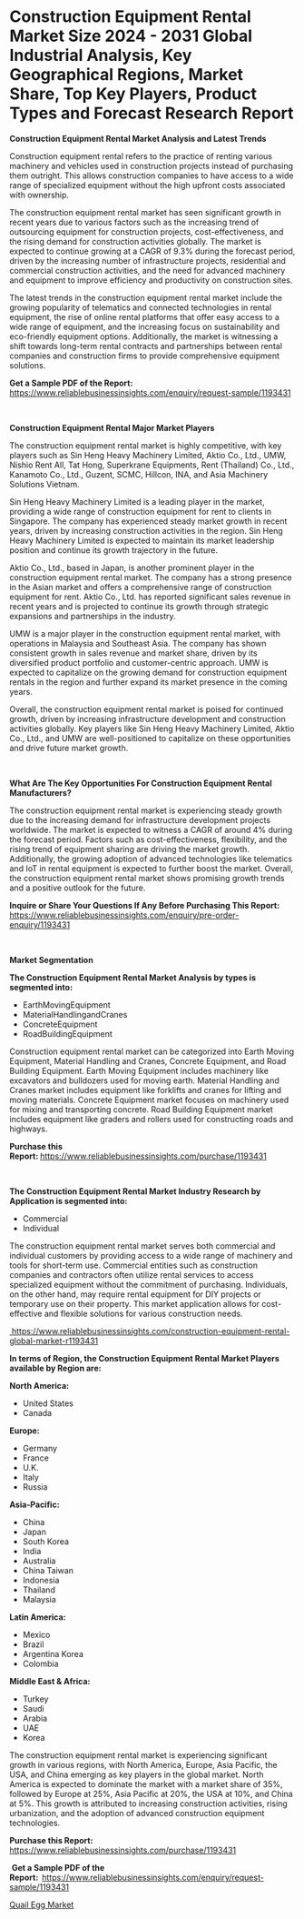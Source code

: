 <p><h1>Construction Equipment Rental Market Size 2024 - 2031 Global Industrial Analysis, Key Geographical Regions, Market Share, Top Key Players, Product Types and Forecast Research Report</h1></p><p><strong>Construction Equipment Rental Market Analysis and Latest Trends</strong></p>
<p><p>Construction equipment rental refers to the practice of renting various machinery and vehicles used in construction projects instead of purchasing them outright. This allows construction companies to have access to a wide range of specialized equipment without the high upfront costs associated with ownership.</p><p>The construction equipment rental market has seen significant growth in recent years due to various factors such as the increasing trend of outsourcing equipment for construction projects, cost-effectiveness, and the rising demand for construction activities globally. The market is expected to continue growing at a CAGR of 9.3% during the forecast period, driven by the increasing number of infrastructure projects, residential and commercial construction activities, and the need for advanced machinery and equipment to improve efficiency and productivity on construction sites.</p><p>The latest trends in the construction equipment rental market include the growing popularity of telematics and connected technologies in rental equipment, the rise of online rental platforms that offer easy access to a wide range of equipment, and the increasing focus on sustainability and eco-friendly equipment options. Additionally, the market is witnessing a shift towards long-term rental contracts and partnerships between rental companies and construction firms to provide comprehensive equipment solutions.</p></p>
<p><strong>Get a Sample PDF of the Report:&nbsp;</strong> <a href="https://www.reliablebusinessinsights.com/enquiry/request-sample/1193431">https://www.reliablebusinessinsights.com/enquiry/request-sample/1193431</a></p>
<p>&nbsp;</p>
<p><strong>Construction Equipment Rental Major Market Players</strong></p>
<p><p>The construction equipment rental market is highly competitive, with key players such as Sin Heng Heavy Machinery Limited, Aktio Co., Ltd., UMW, Nishio Rent All, Tat Hong, Superkrane Equipments, Rent (Thailand) Co., Ltd., Kanamoto Co., Ltd., Guzent, SCMC, Hillcon, INA, and Asia Machinery Solutions Vietnam.</p><p>Sin Heng Heavy Machinery Limited is a leading player in the market, providing a wide range of construction equipment for rent to clients in Singapore. The company has experienced steady market growth in recent years, driven by increasing construction activities in the region. Sin Heng Heavy Machinery Limited is expected to maintain its market leadership position and continue its growth trajectory in the future.</p><p>Aktio Co., Ltd., based in Japan, is another prominent player in the construction equipment rental market. The company has a strong presence in the Asian market and offers a comprehensive range of construction equipment for rent. Aktio Co., Ltd. has reported significant sales revenue in recent years and is projected to continue its growth through strategic expansions and partnerships in the industry.</p><p>UMW is a major player in the construction equipment rental market, with operations in Malaysia and Southeast Asia. The company has shown consistent growth in sales revenue and market share, driven by its diversified product portfolio and customer-centric approach. UMW is expected to capitalize on the growing demand for construction equipment rentals in the region and further expand its market presence in the coming years.</p><p>Overall, the construction equipment rental market is poised for continued growth, driven by increasing infrastructure development and construction activities globally. Key players like Sin Heng Heavy Machinery Limited, Aktio Co., Ltd., and UMW are well-positioned to capitalize on these opportunities and drive future market growth.</p></p>
<p>&nbsp;</p>
<p><strong>What Are The Key Opportunities For Construction Equipment Rental Manufacturers?</strong></p>
<p><p>The construction equipment rental market is experiencing steady growth due to the increasing demand for infrastructure development projects worldwide. The market is expected to witness a CAGR of around 4% during the forecast period. Factors such as cost-effectiveness, flexibility, and the rising trend of equipment sharing are driving the market growth. Additionally, the growing adoption of advanced technologies like telematics and IoT in rental equipment is expected to further boost the market. Overall, the construction equipment rental market shows promising growth trends and a positive outlook for the future.</p></p>
<p><strong>Inquire or Share Your Questions If Any Before Purchasing This Report:</strong> <a href="https://www.reliablebusinessinsights.com/enquiry/pre-order-enquiry/1193431">https://www.reliablebusinessinsights.com/enquiry/pre-order-enquiry/1193431</a></p>
<p>&nbsp;</p>
<p><strong>Market Segmentation</strong></p>
<p><strong>The Construction Equipment Rental Market Analysis by types is segmented into:</strong></p>
<p><ul><li>EarthMovingEquipment</li><li>MaterialHandlingandCranes</li><li>ConcreteEquipment</li><li>RoadBuildingEquipment</li></ul></p>
<p><p>Construction equipment rental market can be categorized into Earth Moving Equipment, Material Handling and Cranes, Concrete Equipment, and Road Building Equipment. Earth Moving Equipment includes machinery like excavators and bulldozers used for moving earth. Material Handling and Cranes market includes equipment like forklifts and cranes for lifting and moving materials. Concrete Equipment market focuses on machinery used for mixing and transporting concrete. Road Building Equipment market includes equipment like graders and rollers used for constructing roads and highways.</p></p>
<p><strong>Purchase this Report:&nbsp;</strong><a href="https://www.reliablebusinessinsights.com/purchase/1193431">https://www.reliablebusinessinsights.com/purchase/1193431</a></p>
<p>&nbsp;</p>
<p><strong>The Construction Equipment Rental Market Industry Research by Application is segmented into:</strong></p>
<p><ul><li>Commercial</li><li>Individual</li></ul></p>
<p><p>The construction equipment rental market serves both commercial and individual customers by providing access to a wide range of machinery and tools for short-term use. Commercial entities such as construction companies and contractors often utilize rental services to access specialized equipment without the commitment of purchasing. Individuals, on the other hand, may require rental equipment for DIY projects or temporary use on their property. This market application allows for cost-effective and flexible solutions for various construction needs.</p></p>
<p><a href="https://www.reliablebusinessinsights.com/construction-equipment-rental-global-market-r1193431">&nbsp;https://www.reliablebusinessinsights.com/construction-equipment-rental-global-market-r1193431</a></p>
<p><strong>In terms of Region, the Construction Equipment Rental Market Players available by Region are:</strong></p>
<p>
    <p> <strong> North America: </strong>
        <ul>
            <li>United States</li>
            <li>Canada</li>
        </ul>
        </p> 
    <p> <strong> Europe: </strong>
        <ul>
            <li>Germany</li>
            <li>France</li>
            <li>U.K.</li>
            <li>Italy</li>
            <li>Russia</li>
        </ul>
        </p> 
    <p> <strong> Asia-Pacific: </strong>
        <ul>
            <li>China</li>
            <li>Japan</li>
            <li>South Korea</li>
            <li>India</li>
            <li>Australia</li>
            <li>China Taiwan</li>
            <li>Indonesia</li>
            <li>Thailand</li>
            <li>Malaysia</li>
        </ul>
        </p> 
    <p> <strong> Latin America: </strong>
        <ul>
            <li>Mexico</li>
            <li>Brazil</li>
            <li>Argentina Korea</li>
            <li>Colombia</li>
        </ul>
        </p> 
    <p> <strong> Middle East & Africa: </strong>
        <ul>
            <li>Turkey</li>
            <li>Saudi</li>
            <li>Arabia</li>
            <li>UAE</li>
            <li>Korea</li>
        </ul>
    </p>
    </p>
<p><p>The construction equipment rental market is experiencing significant growth in various regions, with North America, Europe, Asia Pacific, the USA, and China emerging as key players in the global market. North America is expected to dominate the market with a market share of 35%, followed by Europe at 25%, Asia Pacific at 20%, the USA at 10%, and China at 5%. This growth is attributed to increasing construction activities, rising urbanization, and the adoption of advanced construction equipment technologies.</p></p>
<p><strong>Purchase this Report: </strong><a href="https://www.reliablebusinessinsights.com/purchase/1193431">https://www.reliablebusinessinsights.com/purchase/1193431</a></p>
<p>&nbsp;<strong>Get a Sample PDF of the Report:&nbsp;&nbsp;</strong><a href="https://www.reliablebusinessinsights.com/enquiry/request-sample/1193431">https://www.reliablebusinessinsights.com/enquiry/request-sample/1193431</a></p>
<p><strong></strong></p>
<p><p><a href="https://github.com/shotows/Market-Research-Report-List-3/blob/main/quail-egg-market.md">Quail Egg Market</a></p></p>